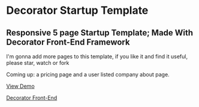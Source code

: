 Decorator Startup Template
=========

Responsive 5 page Startup Template; Made With Decorator Front-End Framework
----------
I'm gonna add more pages to this template, if you like it and find it useful, please star, watch or fork 

Coming up: a pricing page and a user listed company about page.

[View Demo](http://start.codable.org) 

[Decorator Front-End](http://decorator.codable.org) 

